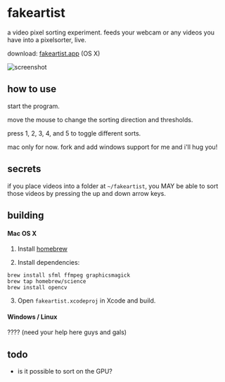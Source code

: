 fakeartist
==========

a video pixel sorting experiment. feeds your webcam or any videos you have into a pixelsorter, live.

download: [fakeartist.app](https://dl.dropboxusercontent.com/u/108139/fakeartist/fakeartist-osx.zip) (OS X)

![screenshot](http://kevinw.github.io/img/fakeartist.jpg)

how to use
----------

start the program.

move the mouse to change the sorting direction and thresholds.

press 1, 2, 3, 4, and 5 to toggle different sorts.

mac only for now. fork and add windows support for me and i'll hug you!

secrets
-------

if you place videos into a folder at `~/fakeartist`, you MAY be able to sort those videos by pressing the up and down arrow keys.

building
--------

#### Mac OS X

1. Install [homebrew](http://brew.sh/)

2. Install dependencies:

```
brew install sfml ffmpeg graphicsmagick
brew tap homebrew/science
brew install opencv
```

3. Open ```fakeartist.xcodeproj``` in Xcode and build.

#### Windows / Linux

???? (need your help here guys and gals)

todo
----

- is it possible to sort on the GPU?
